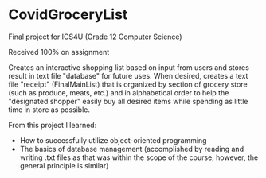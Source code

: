 # CovidGroceryList
Final project for ICS4U (Grade 12 Computer Science)

Received 100% on assignment

Creates an interactive shopping list based on input from users and stores result in text file "database" for future uses. When desired, creates a text file 
"receipt" (FinalMainList) that is organized by section of grocery store (such as produce, meats, etc.) and in alphabetical order to help the "designated shopper" 
easily buy all desired items while spending as little time in store as possible.

From this project I learned:
- How to successfully utilize object-oriented programming
- The basics of database management (accomplished by reading and writing .txt files as that was within the scope of the course, however, the general principle is 
similar)
